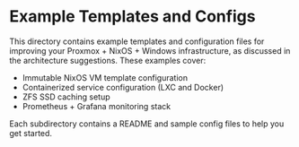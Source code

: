 # Example Templates and Configs

This directory contains example templates and configuration files for improving your Proxmox + NixOS + Windows infrastructure, as discussed in the architecture suggestions. These examples cover:

- Immutable NixOS VM template configuration
- Containerized service configuration (LXC and Docker)
- ZFS SSD caching setup
- Prometheus + Grafana monitoring stack

Each subdirectory contains a README and sample config files to help you get started. 